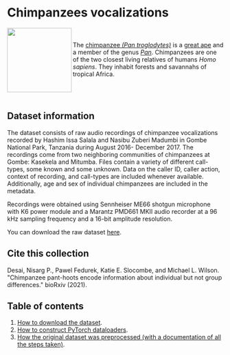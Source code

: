 # Chimpanzees vocalizations

<img align= "left" height="150" src="https://github.com/desai-nisarg/Chimpanzees/blob/main/Sheldon.jpeg?raw=true">
<br/>

The [chimpanzee <em>(Pan troglodytes)</em>](https://en.wikipedia.org/wiki/Chimpanzee) is a [great ape](https://en.wikipedia.org/wiki/Hominidae) and a member of the genus [<em>Pan</em>](https://en.wikipedia.org/wiki/Pan_(genus)). Chimpanzees are one of the two closest living relatives of humans <em>Homo sapiens</em>. They inhabit forests and savannahs of tropical Africa. 

<br/>
<br/>

## Dataset information
The dataset consists of raw audio recordings of chimpanzee vocalizations recorded by Hashim Issa Salala and Nasibu Zuberi Madumbi in Gombe National Park, Tanzania during August 2016- December 2017. The recordings come from two neighboring communities of chimpanzees at Gombe: Kasekela and Mitumba. Files contain a variety of different call-types, some known and some unknown. Data on the caller ID, caller action, context of recording, and call-types are included whenever available. Additionally, age and sex of individual chimpanzees are included in the metadata.

Recordings were obtained using Sennheiser ME66 shotgun microphone with K6 power module and a Marantz PMD661 MKII audio recorder at a 96 kHz sampling frequency and a 16-bit amplitude resolution. 

You can download the raw dataset [here](https://archive.org/details/chimpanzee-vocalizations). 

## Cite this collection

Desai, Nisarg P., Pawel Fedurek, Katie E. Slocombe, and Michael L. Wilson. "Chimpanzee pant-hoots encode information about individual but not group differences." bioRxiv (2021).

## Table of contents

1. [How to download the dataset]().
2. [How to construct PyTorch dataloaders]().
3. [How the original dataset was preprocessed (with a documentation of all the steps taken)]().
